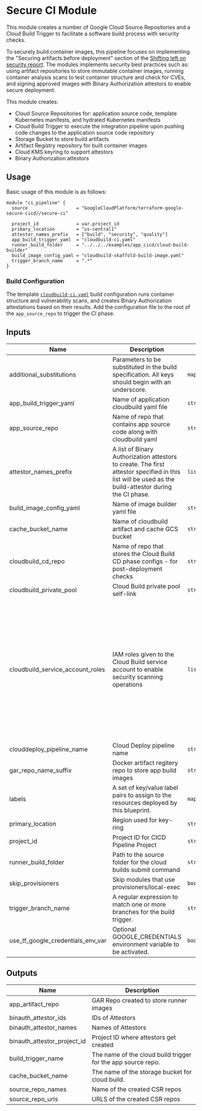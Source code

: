 # Secure CI Module
This module creates a number of Google Cloud Source Repositories and a Cloud Build Trigger to facilitate a software build process with security checks.

To securely build container images, this pipeline focuses on implementing the "Securing artifacts before deployment" section of the [Shifting left on security report](https://cloud.google.com/solutions/shifting-left-on-security). The modules implements security best practices such as: using artifact repositories to store immutable container images, running container analysis scans to test container structure and check for CVEs, and signing approved images with Binary Authorization attestors to enable secure deployment.

This module creates:
* Cloud Source Repositories for: application source code, template Kubernetes manifests, and hydrated Kubernetes manifests
* Cloud Build Trigger to execute the integration pipeline upon pushing code changes to the application source code repository
* Storage Bucket to store build artifacts
* Artifact Registry repository for built container images
* Cloud KMS keyring to support attestors
* Binary Authorization attestors

## Usage
Basic usage of this module is as follows:
```hcl
module "ci_pipeline" {
  source                  = "GoogleCloudPlatform/terraform-google-secure-cicd//secure-ci"

  project_id              = var.project_id
  primary_location        = "us-central1"
  attestor_names_prefix   = ["build", "security", "quality"]
  app_build_trigger_yaml  = "cloudbuild-ci.yaml"
  runner_build_folder     = "../../../examples/app_cicd/cloud-build-builder"
  build_image_config_yaml = "cloudbuild-skaffold-build-image.yaml"
  trigger_branch_name     = ".*"
}
```
### Build Configuration
The template [`cloudbuild-ci.yaml`](../../build/cloudbuild-ci.yaml) build configuration runs container structure and vulnerability scans, and creates Binary Authorization attestations based on their results. Add the configuration file to the root of the `app_source_repo` to trigger the CI phase.


<!-- BEGINNING OF PRE-COMMIT-TERRAFORM DOCS HOOK -->
## Inputs

| Name | Description | Type | Default | Required |
|------|-------------|------|---------|:--------:|
| additional\_substitutions | Parameters to be substituted in the build specification. All keys should begin with an underscore. | `map(string)` | `{}` | no |
| app\_build\_trigger\_yaml | Name of application cloudbuild yaml file | `string` | n/a | yes |
| app\_source\_repo | Name of repo that contains app source code along with cloudbuild yaml | `string` | `"app-source"` | no |
| attestor\_names\_prefix | A list of Binary Authorization attestors to create. The first attestor specified in this list will be used as the build-attestor during the CI phase. | `list(string)` | n/a | yes |
| build\_image\_config\_yaml | Name of image builder yaml file | `string` | n/a | yes |
| cache\_bucket\_name | Name of cloudbuild artifact and cache GCS bucket | `string` | `""` | no |
| cloudbuild\_cd\_repo | Name of repo that stores the Cloud Build CD phase configs - for post-deployment checks | `string` | `"cloudbuild-cd-config"` | no |
| cloudbuild\_private\_pool | Cloud Build private pool self-link | `string` | `""` | no |
| cloudbuild\_service\_account\_roles | IAM roles given to the Cloud Build service account to enable security scanning operations | `list(string)` | <pre>[<br>  "roles/artifactregistry.admin",<br>  "roles/binaryauthorization.attestorsVerifier",<br>  "roles/cloudbuild.builds.builder",<br>  "roles/clouddeploy.developer",<br>  "roles/clouddeploy.releaser",<br>  "roles/cloudkms.cryptoOperator",<br>  "roles/containeranalysis.notes.attacher",<br>  "roles/containeranalysis.notes.occurrences.viewer",<br>  "roles/source.writer",<br>  "roles/storage.admin",<br>  "roles/cloudbuild.workerPoolUser",<br>  "roles/ondemandscanning.admin"<br>]</pre> | no |
| clouddeploy\_pipeline\_name | Cloud Deploy pipeline name | `string` | `"deploy-pipeline"` | no |
| gar\_repo\_name\_suffix | Docker artifact regitery repo to store app build images | `string` | `"app-image-repo"` | no |
| labels | A set of key/value label pairs to assign to the resources deployed by this blueprint. | `map(string)` | `{}` | no |
| primary\_location | Region used for key-ring | `string` | n/a | yes |
| project\_id | Project ID for CICD Pipeline Project | `string` | n/a | yes |
| runner\_build\_folder | Path to the source folder for the cloud builds submit command | `string` | n/a | yes |
| skip\_provisioners | Skip modules that use provisioners/local-exec | `bool` | `false` | no |
| trigger\_branch\_name | A regular expression to match one or more branches for the build trigger. | `string` | n/a | yes |
| use\_tf\_google\_credentials\_env\_var | Optional GOOGLE\_CREDENTIALS environment variable to be activated. | `bool` | `false` | no |

## Outputs

| Name | Description |
|------|-------------|
| app\_artifact\_repo | GAR Repo created to store runner images |
| binauth\_attestor\_ids | IDs of Attestors |
| binauth\_attestor\_names | Names of Attestors |
| binauth\_attestor\_project\_id | Project ID where attestors get created |
| build\_trigger\_name | The name of the cloud build trigger for the app source repo. |
| cache\_bucket\_name | The name of the storage bucket for cloud build. |
| source\_repo\_names | Name of the created CSR repos |
| source\_repo\_urls | URLS of the created CSR repos |

<!-- END OF PRE-COMMIT-TERRAFORM DOCS HOOK -->
